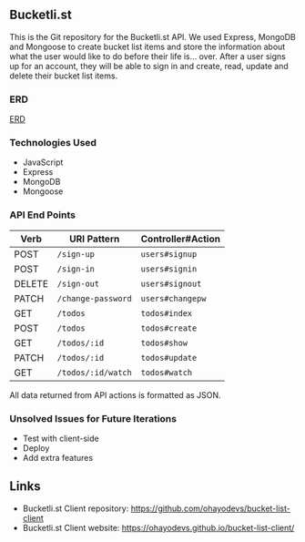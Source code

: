 ## Bucketli.st

This is the Git repository for the Bucketli.st API. We used Express, MongoDB and Mongoose to create bucket list items and store the information about what the user would like to do before their life is... over. After a user signs up for an account, they will be able to sign in and create, read, update and delete their bucket list items.

### ERD

[ERD](https://i.imgur.com/20nhnoH.jpg)

### Technologies Used
- JavaScript
- Express
- MongoDB
- Mongoose

### API End Points
| Verb   | URI Pattern            | Controller#Action |
|--------|------------------------|-------------------|
| POST   | `/sign-up`             | `users#signup`    |
| POST   | `/sign-in`             | `users#signin`    |
| DELETE | `/sign-out`            | `users#signout`   |
| PATCH  | `/change-password`     | `users#changepw`  |
| GET    | `/todos`               | `todos#index`     |
| POST   | `/todos`               | `todos#create`    |
| GET    | `/todos/:id`           | `todos#show`      |
| PATCH  | `/todos/:id`           | `todos#update`    |
| GET    | `/todos/:id/watch`     | `todos#watch`     |

All data returned from API actions is formatted as JSON.

### Unsolved Issues for Future Iterations
- Test with client-side
- Deploy
- Add extra features

## Links
- Bucketli.st Client repository: https://github.com/ohayodevs/bucket-list-client
- Bucketli.st Client website: https://ohayodevs.github.io/bucket-list-client/
